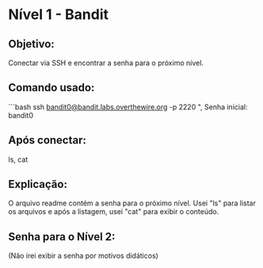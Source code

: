 # Nível 1 - Bandit

## Objetivo: 
Conectar via SSH e encontrar a senha para o próximo nível.

## Comando usado:
´´´bash ssh bandit0@bandit.labs.overthewire.org -p 2220 ", Senha inicial: bandit0


## Após conectar: 
ls, cat

## Explicação: 
O arquivo readme contém a senha para o próximo nível. Usei "ls" para listar os arquivos e após a listagem, usei "cat" para exibir o conteúdo.

## Senha para o Nível 2:
(Não irei exibir a senha por motivos didáticos)
